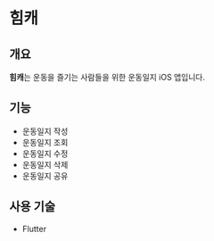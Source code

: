 # 힘캐

## 개요
**힘캐**는 운동을 즐기는 사람들을 위한 운동일지 iOS 앱입니다.

## 기능
- 운동일지 작성
- 운동일지 조회
- 운동일지 수정
- 운동일지 삭제
- 운동일지 공유


## 사용 기술
- Flutter
